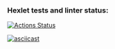 ### Hexlet tests and linter status:
[![Actions Status](https://github.com/zhecaman/python-project-49/workflows/hexlet-check/badge.svg)](https://github.com/zhecaman/python-project-49/actions)

[![asciicast](https://asciinema.org/a/gSYrXYVAOBm0l9YhLHXNdbX20.svg)](https://asciinema.org/a/gSYrXYVAOBm0l9YhLHXNdbX20)
